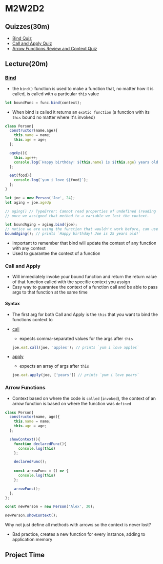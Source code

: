 # M2W2D2

## Quizzes(30m)

- [Bind Quiz](https://open.appacademy.io/learn/js-py---pt-jun-2022-online/week-8---context-and-tdd/bind-quiz)
- [Call and Apply Quiz](https://open.appacademy.io/learn/js-py---pt-jun-2022-online/week-8---context-and-tdd/call-and-apply-quiz)
- [Arrow Functions Review and Context Quiz](https://open.appacademy.io/learn/js-py---pt-jun-2022-online/week-8---context-and-tdd/arrow-functions-review-and-context-quiz)

## Lecture(20m)

### [Bind](https://developer.mozilla.org/en-US/docs/Web/JavaScript/Reference/Global_objects/Function/bind)

- the `bind()` function is used to make a function that, no matter how it is called, is called with a particular `this` value

```js
let boundFunc = func.bind(context);
```

- When bind is called it returns an `exotic function` (a function with its `this` bound no matter where it's invoked)

```js
class Person{
  constructor(name,age){
    this.name = name;
    this.age = age;
  };

  ageUp(){
    this.age++;
    console.log(`Happy birthday! ${this.name} is ${this.age} years old!`);
  };

  eat(food){
    console.log(`yum i love ${food}`);
  };
}

let joe = new Person('Joe', 24);
let aging = joe.ageUp

// aging() // TypeError: Cannot read properties of undefined (reading 'age') 
// once we assigned that method to a variable we lost the context.

let boundAging = aging.bind(joe);
// notice we are using the function that wouldn't work before, can use the method as well by saying joe.ageUp.bind(joe);
boundAging(); // prints `Happy birthday! Joe is 25 years old!`
```

- Important to remember that bind will update the context of any function with any context
- Used to guarantee the context of a function

### Call and Apply

- Will immediately invoke your bound function and return the return value of that function called with the specific context you assign
- Easy way to guarantee the context of a function call and be able to pass args to that function at the same time

#### Syntax

- The first arg for both Call and Apply is the `this` that you want to bind the functions context to

- [call](https://developer.mozilla.org/en-US/docs/Web/JavaScript/Reference/Global_Objects/Function/call)
  - expects comma-separated values for the args after `this`

  ```js
  joe.eat.call(joe, 'apples'); // prints `yum i love apples`
  ```

- [apply](https://developer.mozilla.org/en-US/docs/Web/JavaScript/Reference/Global_Objects/Function/apply)
  - expects an array of args after `this`

  ```js
  joe.eat.apply(joe, ['pears']) // prints `yum i love pears`
  ```

### Arrow Functions

- Context based on where the code is `called` (`invoked`), the context of an arrow function is based on where the function was `defined`

```js
class Person{
  constructor(name, age){
    this.name = name;
    this.age = age;
  };

  showContext(){
    function declaredFunc(){
      console.log(this)
    };

    declaredFunc(); 
    
    const arrowFunc = () => {
      console.log(this)
    };

    arrowFunc(); 
  };
};

const newPerson = new Person('Alex', 30);

newPerson.showContext();
```

Why not just define all methods with arrows so the context is never lost?

- Bad practice, creates a new function for every instance, adding to application memory

## Project Time
